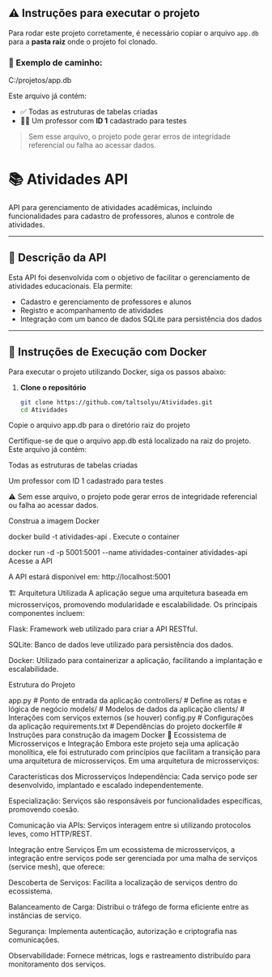 ## ⚠️ Instruções para executar o projeto
Para rodar este projeto corretamente, é necessário copiar o arquivo `app.db` para a **pasta raiz** onde o projeto foi clonado.

### 📂 Exemplo de caminho:
C:/projetos/app.db

Este arquivo já contém:

- ✅ Todas as estruturas de tabelas criadas
- 👨‍🏫 Um professor com **ID 1** cadastrado para testes

> Sem esse arquivo, o projeto pode gerar erros de integridade referencial ou falha ao acessar dados.

# 📚 Atividades API

API para gerenciamento de atividades acadêmicas, incluindo funcionalidades para cadastro de professores, alunos e controle de atividades.

---

## 🧩 Descrição da API

Esta API foi desenvolvida com o objetivo de facilitar o gerenciamento de atividades educacionais. Ela permite:

- Cadastro e gerenciamento de professores e alunos  
- Registro e acompanhamento de atividades  
- Integração com um banco de dados SQLite para persistência dos dados  

---

## 🚀 Instruções de Execução com Docker

Para executar o projeto utilizando Docker, siga os passos abaixo:

1. **Clone o repositório**
   ```bash
   git clone https://github.com/taltsolyu/Atividades.git
   cd Atividades

Copie o arquivo app.db para o diretório raiz do projeto

Certifique-se de que o arquivo app.db está localizado na raiz do projeto. Este arquivo já contém:

Todas as estruturas de tabelas criadas

Um professor com ID 1 cadastrado para testes

⚠️ Sem esse arquivo, o projeto pode gerar erros de integridade referencial ou falha ao acessar dados.

Construa a imagem Docker

docker build -t atividades-api .
Execute o container

docker run -d -p 5001:5001 --name atividades-container atividades-api
Acesse a API

A API estará disponível em: http://localhost:5001

🏗️ Arquitetura Utilizada
A aplicação segue uma arquitetura baseada em microsserviços, promovendo modularidade e escalabilidade. Os principais componentes incluem:

Flask: Framework web utilizado para criar a API RESTful.

SQLite: Banco de dados leve utilizado para persistência dos dados.

Docker: Utilizado para containerizar a aplicação, facilitando a implantação e escalabilidade.

Estrutura do Projeto

app.py            # Ponto de entrada da aplicação
controllers/      # Define as rotas e lógica de negócio
models/           # Modelos de dados da aplicação
clients/          # Interações com serviços externos (se houver)
config.py         # Configurações da aplicação
requirements.txt  # Dependências do projeto
dockerfile        # Instruções para construção da imagem Docker
🔗 Ecossistema de Microsserviços e Integração
Embora este projeto seja uma aplicação monolítica, ele foi estruturado com princípios que facilitam a transição para uma arquitetura de microsserviços. Em uma arquitetura de microsserviços:

Características dos Microsserviços
Independência: Cada serviço pode ser desenvolvido, implantado e escalado independentemente.

Especialização: Serviços são responsáveis por funcionalidades específicas, promovendo coesão.

Comunicação via APIs: Serviços interagem entre si utilizando protocolos leves, como HTTP/REST.

Integração entre Serviços
Em um ecossistema de microsserviços, a integração entre serviços pode ser gerenciada por uma malha de serviços (service mesh), que oferece:

Descoberta de Serviços: Facilita a localização de serviços dentro do ecossistema.

Balanceamento de Carga: Distribui o tráfego de forma eficiente entre as instâncias de serviço.

Segurança: Implementa autenticação, autorização e criptografia nas comunicações.

Observabilidade: Fornece métricas, logs e rastreamento distribuído para monitoramento dos serviços.


